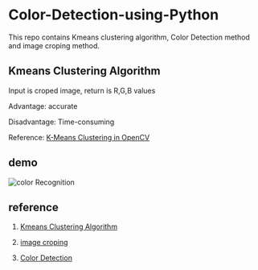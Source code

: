 # Color-Detection-using-Python

This repo contains Kmeans clustering algorithm, Color Detection method and image croping method.

## Kmeans Clustering Algorithm

Input is croped image, return is R,G,B values

Advantage: accurate

Disadvantage: Time-consuming

Reference:  [K-Means Clustering in OpenCV](https://docs.opencv.org/3.0-beta/doc/py_tutorials/py_ml/py_kmeans/py_kmeans_opencv/py_kmeans_opencv.html)

## demo
![color Recognition](https://github.com/Pradeep-Shinde/Color-Detection-using-Python/blob/master/Color%20Detection.gif)

## reference
1. [Kmeans Clustering Algorithm](https://github.com/walton-wang929/Color_Recognition/blob/master/Color_Recognition_Kmeans.py)

2. [image croping](https://www.pyimagesearch.com/2015/03/09/capturing-mouse-click-events-with-python-and-opencv/)

3. [Color Detection](https://data-flair.training/blogs/project-in-python-colour-detection/)
